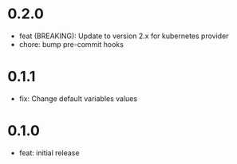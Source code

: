 
0.2.0
=====

* feat (BREAKING): Update to version 2.x for kubernetes provider
* chore: bump pre-commit hooks

0.1.1
=====

* fix: Change default variables values

0.1.0
=====

* feat: initial release
